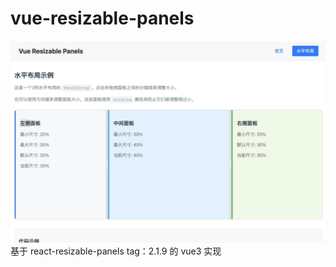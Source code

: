 # vue-resizable-panels

![](assets/20250624_140947_Jun-24-2025_14-04-38.gif)
基于 react-resizable-panels tag：2.1.9 的 vue3 实现

